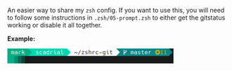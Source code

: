 An easier way to share my `zsh` config. If you want to use this, you will need to follow some instructions in `.zsh/05-prompt.zsh` to either get the gitstatus working or disable it all together.

**Example:**

![example of shell prompt](./example.png)
